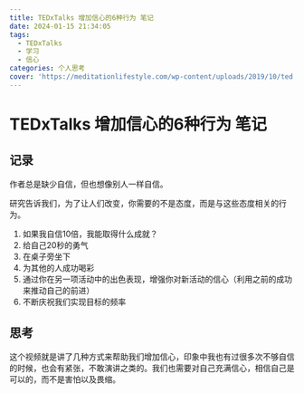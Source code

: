 ```yaml
---
title: TEDxTalks 增加信心的6种行为 笔记
date: 2024-01-15 21:34:05
tags:
  - TEDxTalks
  - 学习
  - 信心
categories: 个人思考
cover: 'https://meditationlifestyle.com/wp-content/uploads/2019/10/ted.jpg'
---
```


# TEDxTalks 增加信心的6种行为 笔记



## 记录

作者总是缺少自信，但也想像别人一样自信。

研究告诉我们，为了让人们改变，你需要的不是态度，而是与这些态度相关的行为。

1. 如果我自信10倍，我能取得什么成就？
2. 给自己20秒的勇气
3. 在桌子旁坐下
4. 为其他的人成功喝彩
5. 通过你在另一项活动中的出色表现，增强你对新活动的信心（利用之前的成功来推动自己的前进）
6. 不断庆祝我们实现目标的频率



## 思考

这个视频就是讲了几种方式来帮助我们增加信心，印象中我也有过很多次不够自信的时候，也会有紧张，不敢演讲之类的。我们也需要对自己充满信心，相信自己是可以的，而不是害怕以及畏缩。
